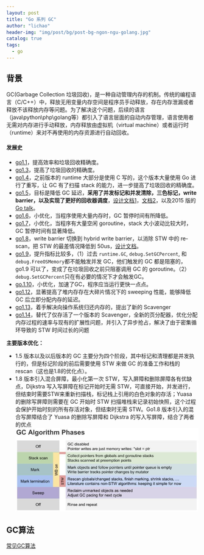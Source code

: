 ```yaml
---
layout: post
title: "Go 系列 GC"
author: "lichao"
header-img: "img/post/bg/post-bg-ngon-ngu-golang.jpg"
catalog: true
tags:
  - go
---
```



## 背景
GC(Garbage Collection 垃圾回收)，是一种自动管理内存的机制。传统的编程语言（C/C++）中，释放无用变量内存空间是程序员手动释放，存在内存泄漏或者释放不该释放内存等问题。为了解决这个问题，后续的语言（java\python\php\golang等）都引入了语言层面的自动内存管理，语言使用者无需对内存进行手动释放，内存释放由虚拟机（virtual machine）或者运行时（runtime）来对不再使用的内存资源进行自动回收。

#### 发展史
- [go1.1](https://golang.org/doc/go1.1#performance)，提高效率和垃圾回收精确度。
- [go1.3](https://golang.org/doc/go1.3#garbage_collector)，提高了垃圾回收的精确度。
- [go1.4](https://golang.org/doc/go1.4#runtime)，之前版本的 runtime 大部分是使用 C 写的，这个版本大量使用 Go 进行了重写，让 GC 有了扫描 stack 的能力，进一步提高了垃圾回收的精确度。
- [go1.5](https://golang.org/doc/go1.5#gc)，目标是降低 GC 延迟，**采用了并发标记和并发清除，三色标记，write barrier，以及实现了更好的回收器调度**，[设计文档1](https://docs.google.com/document/d/16Y4IsnNRCN43Mx0NZc5YXZLovrHvvLhK_h0KN8woTO4/edit)，[文档2](https://docs.google.com/document/d/1wmjrocXIWTr1JxU-3EQBI6BK6KgtiFArkG47XK73xIQ/edit#)，以及2015 版的[Go talk](https://talks.golang.org/2015/go-gc.pdf)。
- [go1.6](https://golang.org/doc/go1.6)，小优化，当程序使用大量内存时，GC 暂停时间有所降低。
- [go1.7](https://golang.org/doc/go1.7)，小优化，当程序有大量空闲 goroutine，stack 大小波动比较大时，GC 暂停时间有显著降低。
- [go1.8](https://golang.org/doc/go1.8)，write barrier 切换到 hybrid write barrier，以消除 STW 中的 re-scan，把 STW 的最差情况降低到 50us，[设计文档](https://github.com/golang/proposal/blob/master/design/17503-eliminate-rescan.md)。
- [go1.9](https://golang.org/doc/go1.9)，提升指标比较多，（1）过去 ```runtime.GC```, ```debug.SetGCPercent```, 和 ```debug.FreeOSMemory```都不能触发并发 GC，他们触发的 GC 都是阻塞的，go1.9 可以了，变成了在垃圾回收之前只阻塞调用 GC 的 goroutine。（2）```debug.SetGCPercent```只在有必要的情况下才会触发GC。
- [go.1.10](https://golang.org/doc/go1.10)，小优化，加速了GC，程序应当运行更快一点点。
- [go1.12](https://golang.org/doc/go1.12)，显著提高了堆内存存在大碎片情况下的 sweeping 性能，能够降低 GC 后立即分配内存的延迟。
- [go1.13](https://golang.org/doc/go1.13)，着手解决向操作系统归还内存的，提出了新的 Scavenger
- [go1.14](https://golang.org/doc/go1.14)，替代了仅存活了一个版本的 Scavenger，全新的页分配器，优化分配内存过程的速率与现有的扩展性问题，并引入了异步抢占，解决了由于密集循环导致的 STW 时间过长的问题

**主要版本优化：**
- 1.5 版本以及以后版本的 GC 主要分为四个阶段，其中标记和清理都是并发执行的，但是标记阶段的前后需要使用 STW 来做 GC 的准备工作和栈的 rescan（这也是1.8的优化点）。
- 1.8 版本引入混合屏障，最小化第一次 STW，写入屏障和删除屏障各有优缺点，Dijkstra 写入写屏障在标记开始时无需 STW，可直接开始，并发进行，但结束时需要STW来重新扫描栈，标记栈上引用的白色对象的存活；Yuasa 的删除写屏障则需要在 GC 开始时 STW 扫描堆栈来记录初始快照，这个过程会保护开始时刻的所有存活对象，但结束时无需 STW。Go1.8 版本引入的混合写屏障结合了 Yuasa 的删除写屏障和 Dijkstra 的写入写屏障，结合了两者的优点
![GC算法环节](/img/go/GC算法环节.png)

## GC算法
[常见GC算法](https://bailing1992.github.io/2021/11/18/lang-%E5%9E%83%E5%9C%BE%E6%94%B6%E9%9B%86%E5%99%A8%E7%AE%97%E6%B3%95/)